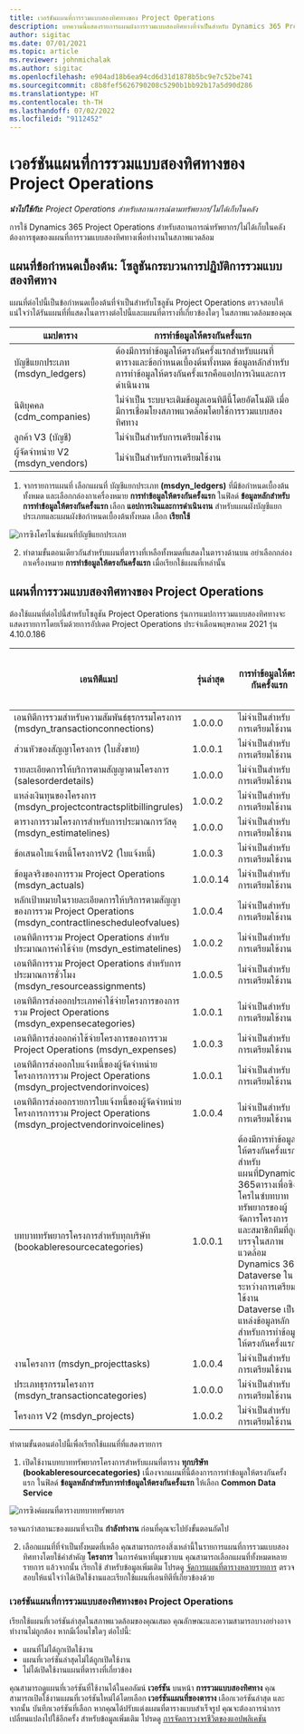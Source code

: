 ```yaml
---
title: เวอร์ชันแผนที่การรวมแบบสองทิศทางของ Project Operations
description: บทความนี้แสดงรายการแผนผังการรวมแบบสองทิศทางที่จำเป็นสำหรับ Dynamics 365 Project Operations
author: sigitac
ms.date: 07/01/2021
ms.topic: article
ms.reviewer: johnmichalak
ms.author: sigitac
ms.openlocfilehash: e904ad18b6ea94cd6d31d1878b5bc9e7c52be741
ms.sourcegitcommit: c8b8fef5626790208c5290b1bb92b17a5d90d286
ms.translationtype: HT
ms.contentlocale: th-TH
ms.lasthandoff: 07/02/2022
ms.locfileid: "9112452"
---
```

# <a name="project-operations-dual-write-map-versions"></a>เวอร์ชันแผนที่การรวมแบบสองทิศทางของ Project Operations

_**นำไปใช้กับ:** Project Operations สำหรับสถานการณ์ตามทรัพยากร/ไม่ได้เก็บในคลัง_

การใช้ Dynamics 365 Project Operations สำหรับสถานการณ์ทรัพยากร/ไม่ได้เก็บในคลัง ต้องการชุดของแผนที่การรวมแบบสองทิศทางเพื่อทำงานในสภาพแวดล้อม 

## <a name="prerequisite-maps-dual-write-orchestration-solution"></a>แผนที่ข้อกำหนดเบื้องต้น: โซลูชันกระบวนการปฏิบัติการรวมแบบสองทิศทาง

แผนที่ต่อไปนี้เป็นข้อกำหนดเบื้องต้นที่จำเป็นสำหรับโซลูชัน Project Operations ตรวจสอบให้แน่ใจว่าได้รันแผนที่ที่แสดงในตารางต่อไปนี้และแผนที่ตารางที่เกี่ยวข้องใดๆ ในสภาพแวดล้อมของคุณ

| แมปตาราง | การทำข้อมูลให้ตรงกันครั้งแรก |
| --- | --- |
| บัญชีแยกประเภท (msdyn_ledgers) | ต้องมีการทำข้อมูลให้ตรงกันครั้งแรกสำหรับแผนที่ตารางและข้อกำหนดเบื้องต้นทั้งหมด ข้อมูลหลักสำหรับการทำข้อมูลให้ตรงกันครั้งแรกคือแอปการเงินและการดำเนินงาน |
| นิติบุคคล (cdm_companies) | ไม่จําเป็น ระบบจะเติมข้อมูลเอนทิตีนี้โดยอัตโนมัติ เมื่อมีการเชื่อมโยงสภาพแวดล้อมโดยใช้การรวมแบบสองทิศทาง |
| ลูกค้า V3 (บัญชี) | ไม่จำเป็นสำหรับการเตรียมใช้งาน |
| ผู้จัดจำหน่าย V2 (msdyn_vendors) | ไม่จำเป็นสำหรับการเตรียมใช้งาน |

1. จากรายการแผนที่ เลือกแผนที่ บัญชีแยกประเภท **(msdyn\_ledgers)** ที่มีข้อกำหนดเบื้องต้นทั้งหมด และเลือกกล่องกาเครื่องหมาย **การทำข้อมูลให้ตรงกันครั้งแรก** ในฟิลด์ **ข้อมูลหลักสำหรับการทำข้อมูลให้ตรงกันครั้งแรก** เลือก **แอปการเงินและการดำเนินงาน** สำหรับแผนผังบัญชีแยกประเภทและแผนผังข้อกำหนดเบื้องต้นทั้งหมด เลือก **เรียกใช้**

![การซิงโครไนซ์แผนที่บัญชีแยกประเภท](media/DW6.png)

2. ทำตามขั้นตอนเดียวกันสำหรับแผนที่ตารางที่เหลือทั้งหมดที่แสดงในตารางด้านบน อย่าเลือกกล่องกาเครื่องหมาย **การทำข้อมูลให้ตรงกันครั้งแรก** เมื่อเรียกใช้แผนที่เหล่านั้น

## <a name="project-operations-dual-write-maps"></a>แผนที่การรวมแบบสองทิศทางของ Project Operations

ต้องใช้แผนที่ต่อไปนี้สำหรับโซลูชัน Project Operations รุ่นการแมปการรวมแบบสองทิศทางจะแสดงรายการโดยเริ่มด้วยการอัปเดต Project Operations ประจำเดือนพฤษภาคม 2021 รุ่น 4.10.0.186

| เอนทิตีแมป | รุ่นล่าสุด | การทำข้อมูลให้ตรงกันครั้งแรก | เวอร์ชัน Dynamics 365 Finance ที่ต้องการ |
| --- | --- | --- | --- |
| เอนทิตีการรวมสำหรับความสัมพันธ์ธุรกรรมโครงการ (msdyn\_transactionconnections) | 1.0.0.0 | ไม่จำเป็นสำหรับการเตรียมใช้งาน ||
| ส่วนหัวของสัญญาโครงการ (ใบสั่งขาย) | 1.0.0.1 | ไม่จำเป็นสำหรับการเตรียมใช้งาน ||
| รายละเอียดการให้บริการตามสัญญาตามโครงการ (salesorderdetails) | 1.0.0.0 | ไม่จำเป็นสำหรับการเตรียมใช้งาน ||
| แหล่งเงินทุนของโครงการ (msdyn_projectcontractsplitbillingrules) | 1.0.0.2 | ไม่จำเป็นสำหรับการเตรียมใช้งาน ||
| ตารางการรวมโครงการสำหรับการประมาณการวัสดุ (msdyn\_estimatelines) | 1.0.0.0 | ไม่จำเป็นสำหรับการเตรียมใช้งาน ||
| ข้อเสนอใบแจ้งหนี้โครงการV2 (ใบแจ้งหนี้) | 1.0.0.3 | ไม่จำเป็นสำหรับการเตรียมใช้งาน ||
| ข้อมูลจริงของการรวม Project Operations (msdyn_actuals) | 1.0.0.14 | ไม่จำเป็นสำหรับการเตรียมใช้งาน ||
| หลักเป้าหมายในรายละเอียดการให้บริการตามสัญญาของการรวม Project Operations (msdyn_contractlinescheduleofvalues) | 1.0.0.4 | ไม่จำเป็นสำหรับการเตรียมใช้งาน ||
| เอนทิตีการรวม Project Operations สำหรับประมาณการค่าใช้จ่าย (msdyn_estimatelines) | 1.0.0.2 | ไม่จำเป็นสำหรับการเตรียมใช้งาน ||
| เอนทิตีการรวม Project Operations สำหรับการประมาณการชั่วโมง (msdyn_resourceassignments) | 1.0.0.5 | ไม่จำเป็นสำหรับการเตรียมใช้งาน ||
| เอนทิตีการส่งออกประเภทค่าใช้จ่ายโครงการของการรวม Project Operations (msdyn_expensecategories) | 1.0.0.1 | ไม่จำเป็นสำหรับการเตรียมใช้งาน ||
| เอนทิตีการส่งออกค่าใช้จ่ายโครงการของการรวม Project Operations (msdyn_expenses) | 1.0.0.3 | ไม่จำเป็นสำหรับการเตรียมใช้งาน ||
| เอนทิตีการส่งออกใบแจ้งหนี้ของผู้จัดจำหน่ายโครงการการรวม Project Operations (msdyn_projectvendorinvoices) | 1.0.0.1 | ไม่จำเป็นสำหรับการเตรียมใช้งาน |10.0.26 หรือรุ่นที่ใหม่กว่า|
| เอนทิตีการส่งออกรายการใบแจ้งหนี้ของผู้จัดจำหน่ายโครงการการรวม Project Operations (msdyn_projectvendorinvoicelines) | 1.0.0.4 | ไม่จำเป็นสำหรับการเตรียมใช้งาน | 10.0.26 หรือรุ่นที่ใหม่กว่า |
| บทบาททรัพยากรโครงการสำหรับทุกบริษัท (bookableresourcecategories) | 1.0.0.1 | ต้องมีการทำข้อมูลให้ตรงกันครั้งแรกสำหรับแผนที่Dynamics 365ตารางเพื่อซิงโครไนซ์บทบาททรัพยากรของผู้จัดการโครงการและสมาชิกทีมที่ถูกบรรจุในสภาพแวดล้อม Dynamics 365 Dataverse ในระหว่างการเตรียมใช้งาน Dataverse เป็นแหล่งข้อมูลหลักสำหรับการทำข้อมูลให้ตรงกันครั้งแรก ||
| งานโครงการ (msdyn_projecttasks) | 1.0.0.4 | ไม่จำเป็นสำหรับการเตรียมใช้งาน ||
| ประเภทธุรกรรมโครงการ (msdyn_transactioncategories) | 1.0.0.0 | ไม่จำเป็นสำหรับการเตรียมใช้งาน ||
| โครงการ V2 (msdyn_projects) | 1.0.0.2 | ไม่จำเป็นสำหรับการเตรียมใช้งาน ||

ทำตามขั้นตอนต่อไปนี้เพื่อเรียกใช้แผนที่ที่แสดงรายการ

1. เปิดใช้งานบทบาททรัพยากรโครงการสำหรับแผนที่ตาราง **ทุกบริษัท (bookableresourcecategories)** เนื่องจากแผนที่นี้ต้องการการทำข้อมูลให้ตรงกันครั้งแรก ในฟิลด์ **ข้อมูลหลักสำหรับการทำข้อมูลให้ตรงกันครั้งแรก** ให้เลือก **Common Data Service** 

 ![การซิงค์แผนที่ตารางบทบาททรัพยากร](media/6ResourceInitialSync.jpg)

 รอจนกว่าสถานะของแผนที่จะเป็น **กำลังทำงาน** ก่อนที่คุณจะไปยังขั้นตอนถัดไป

2. เลือกแผนที่ที่จำเป็นทั้งหมดที่เหลือ คุณสามารถกรองสิ่งเหล่านี้ในรายการแผนที่การรวมแบบสองทิศทางโดยใช้คำสำคัญ **โครงการ** ในการค้นหาที่มุมขวาบน คุณสามารถเลือกแผนที่ทั้งหมดหลายรายการ แล้วจากนั้น เรียกใช้ สำหรับข้อมูลเพิ่มเติม โปรดดู [จัดการแผนที่ตารางหลายรายการ](/dynamics365/fin-ops-core/dev-itpro/data-entities/dual-write/multiple-entity-maps) ตรวจสอบให้แน่ใจว่าได้เปิดใช้งานและเรียกใช้แผนที่เอนทิตีที่เกี่ยวข้องด้วย

### <a name="project-operations-dual-write-map-versions"></a>เวอร์ชันแผนที่การรวมแบบสองทิศทางของ Project Operations

เรียกใช้แผนที่เวอร์ชันล่าสุดในสภาพแวดล้อมของคุณเสมอ คุณลักษณะและความสามารถบางอย่างอาจทำงานไม่ถูกต้อง หากมีเงื่อนไขใดๆ ต่อไปนี้:

- แผนที่ไม่ได้ถูกเปิดใช้งาน
- แผนที่เวอร์ชันล่าสุดไม่ได้ถูกเปิดใช้งาน 
- ไม่ได้เปิดใช้งานแผนที่ตารางที่เกี่ยวข้อง

คุณสามารถดูแผนที่เวอร์ชันที่ใช้งานได้ในคอลัมน์ **เวอร์ชัน** บนหน้า **การรวมแบบสองทิศทาง** คุณสามารถเปิดใช้งานแผนที่เวอร์ชันใหม่ได้โดยเลือก **เวอร์ชันแผนที่ของตาราง** เลือกเวอร์ชันล่าสุด และจากนั้น บันทึกเวอร์ชันที่เลือก หากคุณได้ปรับแต่งแผนที่ตารางแบบสำเร็จรูป คุณจะต้องการนำการเปลี่ยนแปลงไปใช้อีกครั้ง สำหรับข้อมูลเพิ่มเติม โปรดดู [การจัดการวงจรชีวิตของแอปพลิเคชัน](/dynamics365/fin-ops-core/dev-itpro/data-entities/dual-write/app-lifecycle-management)
